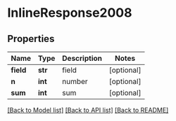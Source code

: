 # InlineResponse2008

## Properties
Name | Type | Description | Notes
------------ | ------------- | ------------- | -------------
**field** | **str** | field | [optional] 
**n** | **int** | number | [optional] 
**sum** | **int** | sum | [optional] 

[[Back to Model list]](../README.md#documentation-for-models) [[Back to API list]](../README.md#documentation-for-api-endpoints) [[Back to README]](../README.md)


